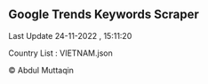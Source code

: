 

## Google Trends Keywords Scraper 
 
Last Update 24-11-2022 , 15:11:20

Country List :
VIETNAM.json



© Abdul Muttaqin 
